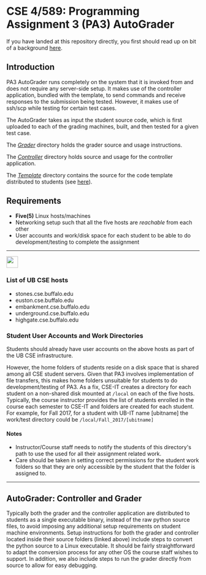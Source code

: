 # CSE 4/589: Programming Assignment 3 (PA3) AutoGrader
If you have landed at this repository directly, you first should read up on bit of a background [here](https://cse4589.github.io/).

## Introduction
PA3 AutoGrader runs completely on the system that it is invoked from and does not require any server-side setup. It makes use of the controller application, bundled with the template, to send commands and receive responses to the submission being tested. However, it makes use of ssh/scp while testing for certain test cases.

The AutoGrader takes as input the student source code, which is first uploaded to each of the grading machines, built, and then tested for a given test case.

The [_Grader_](/Grader) directory holds the grader source and usage instructions.

The [_Controller_](/Controller) directory holds source and usage for the controller application.

The [_Template_](/Template) directory contains the source for the code template distributed to students (see [here](https://docs.google.com/document/d/1o6epHif2H0--Qhq9uo1dp0tXel5CiSYoYsuFa-s92YU/pub)).

## Requirements
* **Five(5)** Linux hosts/machines
* Networking setup such that all the five hosts are _reachable_ from each other
* User accounts and work/disk space for each student to be able to do development/testing to complete the assignment

***
<img src="http://cse4589.github.io/assets/site/images/UB_BLU_RGB.png" width=30></img>
### List of UB CSE hosts
* stones.cse.buffalo.edu
* euston.cse.buffalo.edu
* embankment.cse.buffalo.edu
* underground.cse.buffalo.edu
* highgate.cse.buffalo.edu

### Student User Accounts and Work Directories
Students should already have user accounts on the above hosts as part of the UB CSE infrastructure.

However, the home folders of students reside on a disk space that is shared among all CSE student servers. Given that PA3 involves implementation of file transfers, this makes home folders unsuitable for students to do development/testing of PA3. As a fix, CSE-IT creates a directory for each student on a non-shared disk mounted at ```/local``` on each of the five hosts.
Typically, the course instructor provides the list of students enrolled in the course each semester to CSE-IT and folders are created for each student. For example, for Fall 2017, for a student with UB-IT name [ubitname] the work/test directory could be
```/local/Fall_2017/[ubitname]```

#### Notes
* Instructor/Course staff needs to notify the students of this directory's path to use the used for all their assignment related work.
* Care should be taken in setting correct permissions for the student work folders so that they are only accessible by the student that the folder is assigned to.
***

## AutoGrader: Controller and Grader
Typically both the grader and the controller application are distributed to students as a single executable binary, instead of the raw python source files, to avoid imposing any additional setup requirements on student machine environments. Setup instructions for both the grader and controller located inside their source folders (linked above) include steps to convert the python source to a Linux executable. It should be fairly straightforward to adapt the conversion process for any other OS the course staff wishes to support. In addition, we also include steps to run the grader directly from source to allow for easy debugging.
